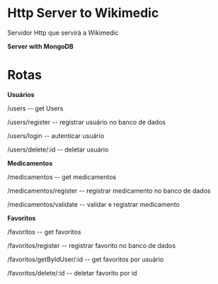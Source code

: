 # Http Server to Wikimedic

Servidor Http que servirá a Wikimedic

**Server with MongoDB**


# Rotas

**Usuários**

/users -- get Users 

/users/register -- registrar usuário no banco de dados

/users/login -- autenticar usuário

/users/delete/:id -- deletar usuário

**Medicamentos**

/medicamentos -- get medicamentos

/medicamentos/register -- registrar medicamento no banco de dados

/medicamentos/validate -- validar e registrar medicamento


**Favoritos**

/favoritos -- get favoritos

/favoritos/register -- registrar favorito no banco de dados

/favoritos/getByIdUser/:id -- get favoritos por usuário

/favoritos/delete/:id -- deletar favorito por id